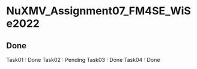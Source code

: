 # NuXMV_Assignment07_FM4SE_WiSe2022

## Done

Task01 : Done
Task02 : Pending
Task03 : Done
Task04 : Done

